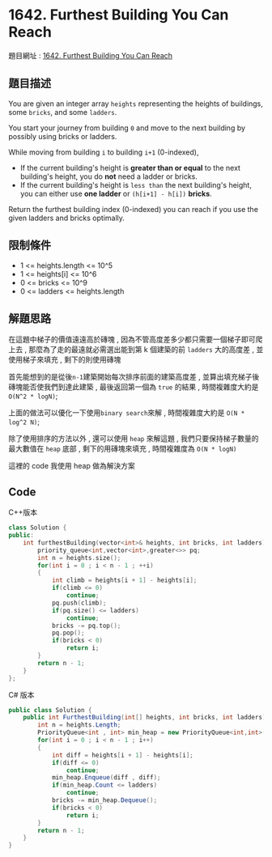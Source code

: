 # 1642. Furthest Building You Can Reach

題目網址 : [1642. Furthest Building You Can Reach](https://leetcode.com/problems/furthest-building-you-can-reach)

## 題目描述

You are given an integer array `heights` representing the heights of buildings, some `bricks`, and some `ladders`.

You start your journey from building `0` and move to the next building by possibly using bricks or ladders.

While moving from building `i` to building `i+1` (0-indexed),

- If the current building's height is **greater than or equal** to the next building's height, you do **not** need a ladder or bricks.
- If the current building's height is `less than` the next building's height, you can either use **one ladder** or `(h[i+1] - h[i])` **bricks**.

Return the furthest building index (0-indexed) you can reach if you use the given ladders and bricks optimally.

## 限制條件

- 1 <= heights.length <= 10^5
- 1 <= heights[i] <= 10^6
- 0 <= bricks <= 10^9
- 0 <= ladders <= heights.length

## 解題思路

在這題中梯子的價值遠遠高於磚塊 , 因為不管高度差多少都只需要一個梯子即可爬上去 , 那麼為了走的最遠就必需選出能到第 k 個建築的前 `ladders` 大的高度差 , 並使用梯子來填充 , 剩下的則使用磚塊

首先能想到的是從後`n-1`建築開始每次排序前面的建築高度差 , 並算出填充梯子後磚塊能否使我們到達此建築 , 最後返回第一個為 `true` 的結果 , 時間複雜度大約是 `O(N^2 * logN)`;

上面的做法可以優化一下使用`binary search`來解 , 時間複雜度大約是 `O(N * log^2 N)`;

除了使用排序的方法以外 , 還可以使用 `heap` 來解這題 , 我們只要保持梯子數量的最大數值在 `heap` 底部 , 剩下的用磚塊來填充 , 時間複雜度為 `O(N * logN)`

這裡的 code 我使用 heap 做為解決方案

## Code

C++版本

```C++
class Solution {
public:
    int furthestBuilding(vector<int>& heights, int bricks, int ladders) {
        priority_queue<int,vector<int>,greater<>> pq;
        int n = heights.size();
        for(int i = 0 ; i < n - 1 ; ++i)
        {
            int climb = heights[i + 1] - heights[i];
            if(climb <= 0)
                continue;
            pq.push(climb);
            if(pq.size() <= ladders)
                continue;
            bricks -= pq.top();
            pq.pop();
            if(bricks < 0)
                return i;
        }
        return n - 1;
    }
};
```

C# 版本

```C#
public class Solution {
    public int FurthestBuilding(int[] heights, int bricks, int ladders) {
        int n = heights.Length;
        PriorityQueue<int , int> min_heap = new PriorityQueue<int,int>(Comparer<int>.Create((a,b)=>a-b));
        for(int i = 0 ; i < n - 1 ; i++)
        {
            int diff = heights[i + 1] - heights[i];
            if(diff <= 0)
                continue;
            min_heap.Enqueue(diff , diff);
            if(min_heap.Count <= ladders)
                continue;
            bricks -= min_heap.Dequeue();
            if(bricks < 0)
                return i;
        }
        return n - 1;
    }
}
```
